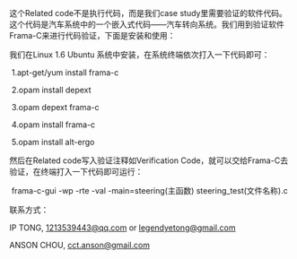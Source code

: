 这个Related code不是执行代码，而是我们case study里需要验证的软件代码。这个代码是汽车系统中的一个嵌入式代码——汽车转向系统。我们用到验证软件Frama-C来进行代码验证，下面是安装和使用：

我们在Linux 1.6  Ubuntu 系统中安装，在系统终端依次打入一下代码即可：

​			1.apt-get/yum install frama-c

​			2.opam install depext

​			3.opam depext frama-c

​			4.opam install frama-c 

​			5.opam install alt-ergo



然后在Related code写入验证注释如Verification Code，就可以交给Frama-C去验证，在终端打入一下代码即可运行：

​			frama-c-gui -wp -rte -val -main=steering(主函数) steering_test(文件名称).c



联系方式：

IP TONG, 1213539443@qq.com or legendyetong@gmail.com

ANSON CHOU, cct.anson@gmail.com
